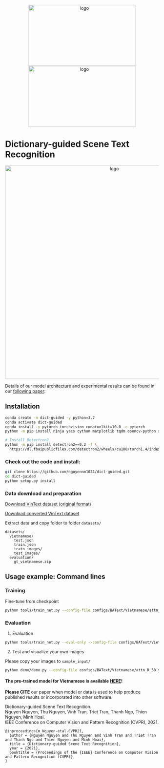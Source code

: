 <p align="center">	
<img width="350" height="200" alt="logo" src="https://user-images.githubusercontent.com/32253603/117951605-85db0600-b33e-11eb-8cc6-f659205e2055.png">
<img width="350" height="200" alt="logo" src="https://user-images.githubusercontent.com/32253603/117954945-b7090580-b341-11eb-9887-421bd618dde5.jpg">
</p>


# Dictionary-guided Scene Text Recognition

<p align="center">	
<img width="700" alt="logo" src="https://user-images.githubusercontent.com/32253603/117981172-ebd78580-b35e-11eb-84fe-b97c8d15d8bf.png">
</p>

Details of our model architecture and experimental results can be found in our [following paper](http://arxiv.org/abs/2101.01476):


## Installation

```sh
conda create -n dict-guided -y python=3.7
conda activate dict-guided
conda install -y pytorch torchvision cudatoolkit=10.0 -c pytorch
python -m pip install ninja yacs cython matplotlib tqdm opencv-python shapely scipy tensorboardX pyclipper Polygon3 weighted-levenshtein

# Install Detectron2
python -m pip install detectron2==0.2 -f \
  https://dl.fbaipublicfiles.com/detectron2/wheels/cu100/torch1.4/index.html
```
### Check out the code and install: 
```sh
git clone https://github.com/nguyennm1024/dict-guided.git
cd dict-guided
python setup.py install
```

### Data download and preparation

[Download VinText dataset (original format)](https://drive.google.com/file/d/1UUQhNvzgpZy7zXBFQp0Qox-BBjunZ0ml/view?usp=sharing)

[Download converted VinText dataset](https://drive.google.com/file/d/1AXl2iOTvLtMG8Lg2iU6qVta8VuWSXyns/view?usp=sharing)

Extract data and copy folder to folder ```datasets/```

```
datasets/
  vietnamese/
    test.json
    train.json
    train_images/
    test_images/
  evaluation/
    gt_vietnamese.zip
```


## Usage example: Command lines

### Training

Fine-tune from checkpoint
```sh
python tools/train_net.py --config-file configs/BAText/Vietnamese/attn_R_50.yaml MODEL.WEIGHTS your_checkpoint.pth
```

### Evaluation

1. Evaluation
```sh
python tools/train_net.py --eval-only --config-file configs/BAText/Vietnamese/attn_R_50.yaml MODEL.WEIGHTS your_checkpoint.pth
```

2. Test and visualize your own images

Please copy your images to ```sample_input/```
```sh
python demo/demo.py --config-file configs/BAText/Vietnamese/attn_R_50.yaml --input sample_input/ --output sample_output/ --opts MODEL.WEIGHTS your_checkpoint.pth
```

#### The pre-trained model for Vietnamese is available [HERE](https://drive.google.com/file/d/15rJsQCO1ewJe-EInN-V5dSCftew4vLRz/view?usp=sharing)!

**Please CITE** our paper when model or data is used to help produce published results or incorporated into other software.

Dictionary-guided Scene Text Recognition. \
Nguyen Nguyen, Thu Nguyen, Vinh Tran, Triet Tran, Thanh Ngo, Thien Nguyen, Minh Hoai. \
IEEE Conference on Computer Vision and Pattern Recognition (CVPR), 2021.

    @inproceedings{m_Nguyen-etal-CVPR21,
      author = {Nguyen Nguyen and Thu Nguyen and Vinh Tran and Triet Tran and Thanh Ngo and Thien Nguyen and Minh Hoai},
      title = {Dictionary-guided Scene Text Recognition},
      year = {2021},
      booktitle = {Proceedings of the {IEEE} Conference on Computer Vision and Pattern Recognition (CVPR)},
    }
